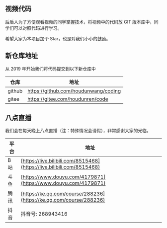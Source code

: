 ## 视频代码

后盾人为了方便观看视频的同学掌握技术，将视频中的代码放 GIT 版本库中，同学们可以对照代码进行学习。

希望大家为本项目加个 Star，也是对我们小小的鼓励。

## 新仓库地址

从 2019 年开始我们将代码提交到以下新仓库中

| 仓库   | 地址                                  |
| ------ | ------------------------------------- |
| github | https://github.com/houdunwang/coding |
| gitee  | https://gitee.com/houdunren/code      |

## 八点直播

我们会在每天晚上八点直播（注：特殊情况会请假），非常感谢大家的光临。

| 平台 | 地址                                                         |
| ---- | ------------------------------------------------------------ |
| B 站 | [https://live.bilibili.com/8515468](https://live.bilibili.com/8515468) |
| 斗鱼 | [https://www.douyu.com/4179871](https://www.douyu.com/4179871) |
| 腾讯 | [https://ke.qq.com/course/288236](https://ke.qq.com/course/288236) |
| 抖音 | 抖音号: 268943416                                            |
